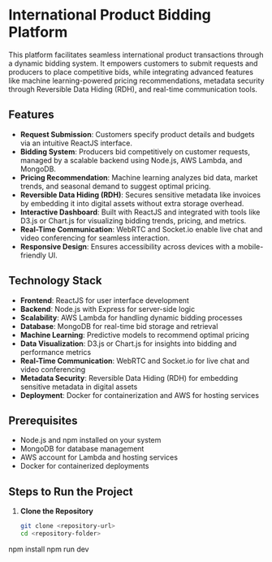 # International Product Bidding Platform

This platform facilitates seamless international product transactions through a dynamic bidding system. It empowers customers to submit requests and producers to place competitive bids, while integrating advanced features like machine learning-powered pricing recommendations, metadata security through Reversible Data Hiding (RDH), and real-time communication tools.

## Features
- **Request Submission**: Customers specify product details and budgets via an intuitive ReactJS interface.
- **Bidding System**: Producers bid competitively on customer requests, managed by a scalable backend using Node.js, AWS Lambda, and MongoDB.
- **Pricing Recommendation**: Machine learning analyzes bid data, market trends, and seasonal demand to suggest optimal pricing.
- **Reversible Data Hiding (RDH)**: Secures sensitive metadata like invoices by embedding it into digital assets without extra storage overhead.
- **Interactive Dashboard**: Built with ReactJS and integrated with tools like D3.js or Chart.js for visualizing bidding trends, pricing, and metrics.
- **Real-Time Communication**: WebRTC and Socket.io enable live chat and video conferencing for seamless interaction.
- **Responsive Design**: Ensures accessibility across devices with a mobile-friendly UI.

## Technology Stack
- **Frontend**: ReactJS for user interface development
- **Backend**: Node.js with Express for server-side logic
- **Scalability**: AWS Lambda for handling dynamic bidding processes
- **Database**: MongoDB for real-time bid storage and retrieval
- **Machine Learning**: Predictive models to recommend optimal pricing
- **Data Visualization**: D3.js or Chart.js for insights into bidding and performance metrics
- **Real-Time Communication**: WebRTC and Socket.io for live chat and video conferencing
- **Metadata Security**: Reversible Data Hiding (RDH) for embedding sensitive metadata in digital assets
- **Deployment**: Docker for containerization and AWS for hosting services

## Prerequisites
- Node.js and npm installed on your system
- MongoDB for database management
- AWS account for Lambda and hosting services
- Docker for containerized deployments

## Steps to Run the Project

1. **Clone the Repository**
   ```bash
   git clone <repository-url>
   cd <repository-folder>
npm install
npm run dev
